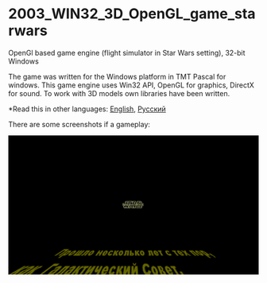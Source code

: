 # 2003_WIN32_3D_OpenGL_game_starwars
OpenGl based game engine (flight simulator in Star Wars setting), 32-bit Windows

The game was written for the Windows platform in TMT Pascal for windows. This game engine uses Win32 API, OpenGL for graphics, DirectX for sound. To work with 3D models own libraries have been written.

*Read this in other languages: [English](README.md), [Русский](README.ru.md)

There are some screenshots if a gameplay:

![Screenshots of a gameplay](starwars_gif.gif)


